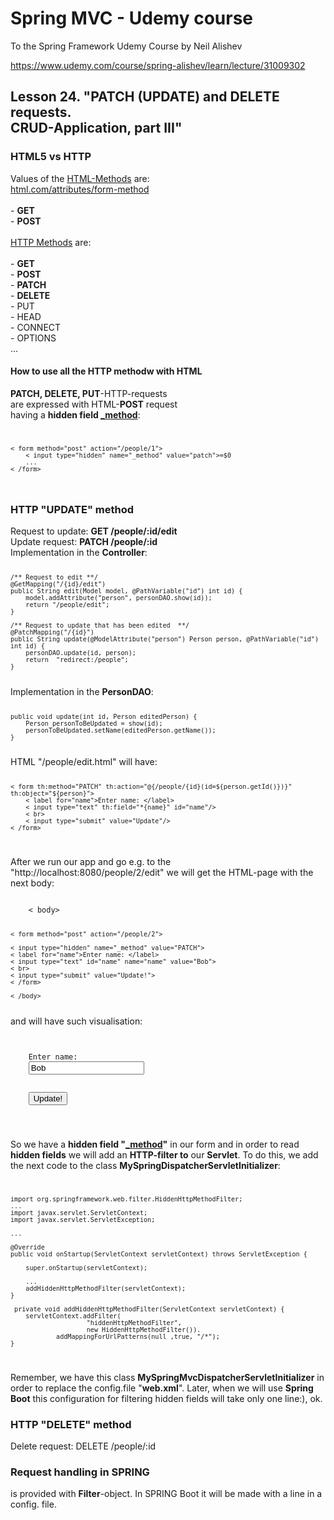 # Spring MVC - Udemy course
To the Spring Framework Udemy Course by Neil Alishev

https://www.udemy.com/course/spring-alishev/learn/lecture/31009302

<h2>Lesson 24. "PATCH (UPDATE) and DELETE requests.
<br>CRUD-Application, part III"</h2>

<h3>HTML5 vs HTTP</h3>
Values of the <u>HTML-Methods</u> are:
<br>
<a href=html.com/attributes/form-method/>html.com/attributes/form-method</a>
<br>
<br>- <b>GET</b>
<br>- <b>POST</b>
<br>
<br><u>HTTP Methods</u> are:
<br>
<br>- <b>GET</b>
<br>- <b>POST</b>
<br>- <b>PATCH</b>
<br>- <b>DELETE</b>
<br>- PUT
<br>- HEAD
<br>- CONNECT
<br>- OPTIONS
<br> ...

<h4>How to use all the HTTP methodw with HTML</h4>

<b>PATCH, DELETE, PUT</b>-HTTP-requests 
<br>are expressed with HTML-<b>POST</b> request
<br>having a <b>hidden field <u>_method</u></b>:
<code>
    
    < form method="post" action="/people/1">
        < input type="hidden" name="_method" value="patch">=$0
        ...
    < /form>
</code>



<h3>HTTP "UPDATE" method</h3>
Request to update:   <b>GET /people/:id/edit</b>
<br>Update request:      <b>PATCH /people/:id</b>
<br>Implementation in the <b>Controller</b>:
<code>

    /** Request to edit **/
    @GetMapping("/{id}/edit")
    public String edit(Model model, @PathVariable("id") int id) {
        model.addAttribute("person", personDAO.show(id));
        return "/people/edit";
    }
    
    /** Request to update that has been edited  **/
    @PatchMapping("/{id}")
    public String update(@ModelAttribute("person") Person person, @PathVariable("id") int id) {
        personDAO.update(id, person);
        return  "redirect:/people";
    }

</code>
Implementation in the <b>PersonDAO</b>:
<code>
    
    public void update(int id, Person editedPerson) {
        Person personToBeUpdated = show(id);
        personToBeUpdated.setName(editedPerson.getName());
    }
</code>
HTML "/people/edit.html" will have:
    <code>

    < form th:method="PATCH" th:action="@{/people/{id}(id=${person.getId()})}" th:object="${person}">
        < label for="name">Enter name: </label>
        < input type="text" th:field="*{name}" id="name"/>
        < br>
        < input type="submit" value="Update"/>
    < /form>
    
</code>

After we run our app and go e.g. to the "http://localhost:8080/people/2/edit"
we will get the HTML-page with the next body:

<code>
    < body>

    < form method="post" action="/people/2">
    
    < input type="hidden" name="_method" value="PATCH">
    < label for="name">Enter name: </label>
    < input type="text" id="name" name="name" value="Bob">
    < br>
    < input type="submit" value="Update!">
    < /form>

    < /body>
</code>
and will have such visualisation:
<br>
<code>
<body>
<form method="post" action="/people/2"><input type="hidden" name="_method" value="PATCH">
    <label for="name">Enter name: </label>
    <input type="text" id="name" name="name" value="Bob">
    <br>
    <input type="submit" value="Update!">
</form>
</body>
</code>

So we have a <b>hidden field "<u>_method</u>"</b> in our
form and in order to read <b>hidden fields</b> we will
add an <b>HTTP-filter to</b> our <b>Servlet</b>.
To do this, we add the next code to the class <b>MySpringDispatcherServletInitializer</b>:
<code>

    import org.springframework.web.filter.HiddenHttpMethodFilter;
    ...
    import javax.servlet.ServletContext;
    import javax.servlet.ServletException;
    
    ...    

    @Override
    public void onStartup(ServletContext servletContext) throws ServletException {
        
        super.onStartup(servletContext);

        ...
        addHiddenHttpMethodFilter(servletContext);
    }

     private void addHiddenHttpMethodFilter(ServletContext servletContext) {
        servletContext.addFilter(
                        "hiddenHttpMethodFilter",
                        new HiddenHttpMethodFilter()).
                addMappingForUrlPatterns(null ,true, "/*");
    }
</code>

Remember, we have this class <b>MySpringMvcDispatcherServletInitializer</b> in order to replace the
config.file "<b>web.xml</b>". Later, when we will use <b>Spring Boot</b> this configuration
for filtering hidden fields will take only one line:), ok.

<h3>HTTP "DELETE" method</h3>
Delete request: DELETE /people/:id

<h3>Request handling in SPRING</h3>
is provided with <b>Filter</b>-object.
In SPRING Boot it will be made with a line in a config. file.